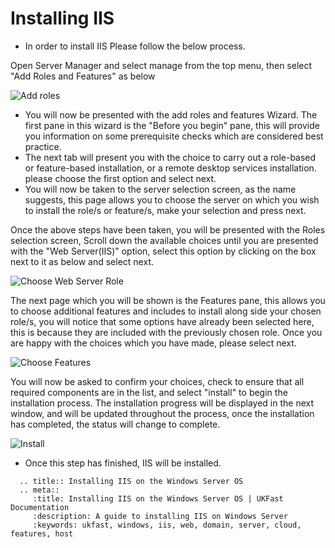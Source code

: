 # Installing IIS


* In order to install IIS Please follow the below process.


Open Server Manager and select manage from the top menu, then select "Add Roles and Features" as below

![Add roles](files/Install/addrolesandfeatures.PNG)

 * You will now be presented with the add roles and features Wizard. The first pane in this wizard is the "Before you begin" pane, this will provide you information on some prerequisite checks which are considered best practice.
 * The next tab will present you with the choice to carry out a role-based or feature-based installation, or a remote desktop services installation. please choose the first option and select next.
 * You will now be taken to the server selection screen, as the name suggests, this page allows you to choose the server on which you wish to install the role/s or feature/s, make your selection and press next.

Once the above steps have been taken, you will be presented with the Roles selection screen, Scroll down the available choices until you are presented with the "Web Server(IIS)" option, select this option by clicking on the box next to it as below and select next.

![Choose Web Server Role](files/Install/installiis.PNG)

The next page which you will be shown is the Features pane, this allows you to choose additional features and includes to install along side your chosen role/s, you will notice that some options have already been selected here, this is because they are included with the previously chosen role.
Once you are happy with the choices which you have made, please select next.

![Choose Features](files/Install/selectfeatures.PNG)

You will now be asked to confirm your choices, check to ensure that all required components are in the list, and select "install" to begin the installation process.
The installation progress will be displayed in the next window, and will be updated throughout the process, once the installation has completed, the status will change to complete.

![Install](files/Install/installprogresstrimmed.png)

* Once this step has finished, IIS will be installed.

```eval_rst
  .. title:: Installing IIS on the Windows Server OS
  .. meta::
     :title: Installing IIS on the Windows Server OS | UKFast Documentation
     :description: A guide to installing IIS on Windows Server
     :keywords: ukfast, windows, iis, web, domain, server, cloud, features, host
